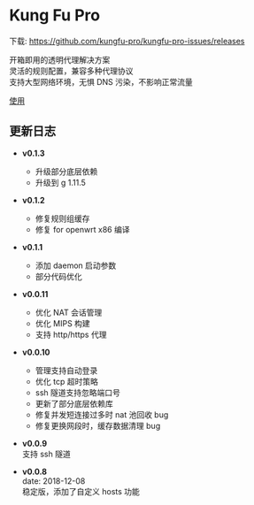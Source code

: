 # Kung Fu Pro 

下载:  https://github.com/kungfu-pro/kungfu-pro-issues/releases

开箱即用的透明代理解决方案 <br>
灵活的规则配置，兼容多种代理协议 <br>
支持大型网络环境，无惧 DNS 污染，不影响正常流量 <br>

[使用](https://kungfu-pro.github.io/doc/#/?id=%E6%A1%88%E4%BE%8B%E4%BD%BF%E7%94%A8)

## 更新日志
* **v0.1.3** <br>
  * 升级部分底层依赖
  * 升级到 g 1.11.5

* **v0.1.2** <br>
  * 修复规则组缓存
  * 修复 for openwrt x86 编译

* **v0.1.1** <br>
  * 添加 daemon 启动参数
  * 部分代码优化

* **v0.0.11** <br>
  * 优化 NAT 会话管理
  * 优化 MIPS 构建
  * 支持 http/https 代理

* **v0.0.10** <br>
  * 管理支持自动登录
  * 优化 tcp 超时策略
  * ssh 隧道支持忽略端口号
  * 更新了部分底层依赖库
  * 修复并发短连接过多时 nat 池回收 bug
  * 修复更换网段时，缓存数据清理 bug

* **v0.0.9** <br>
  支持 ssh 隧道

* **v0.0.8** <br>
  date: 2018-12-08 <br>
  稳定版，添加了自定义 hosts 功能

